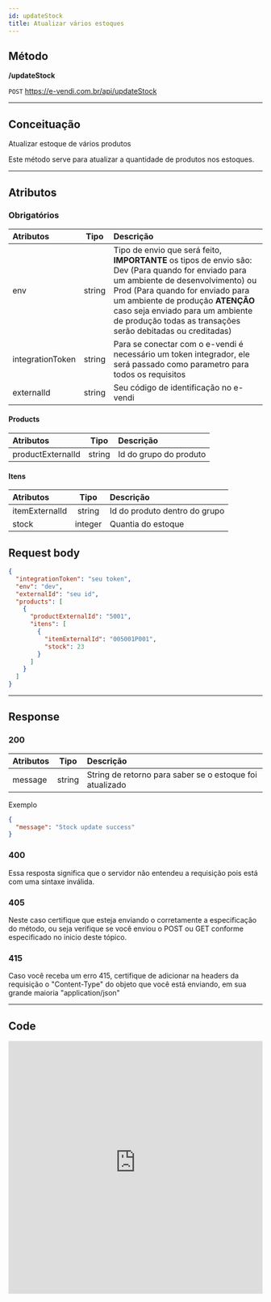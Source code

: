 ```yaml
---
id: updateStock
title: Atualizar vários estoques
---
```


## Método

**/updateStock**

`POST` https://e-vendi.com.br/api/updateStock

---

## Conceituação

Atualizar estoque de vários produtos

Este método serve para atualizar a quantidade de produtos nos estoques.

---

## Atributos

### Obrigatórios

| Atributos | Tipo | Descrição |
| :-- | :-: | :-- |
| env | string | Tipo de envio que será feito, **IMPORTANTE** os tipos de envio são: Dev (Para quando for enviado para um ambiente de desenvolvimento) ou Prod (Para quando for enviado para um ambiente de produção **ATENÇÃO** caso seja enviado para um ambiente de produção todas as transações serão debitadas ou creditadas) |
| integrationToken | string | Para se conectar com o e-vendi é necessário um token integrador, ele será passado como parametro para todos os requisitos |
| externalId | string | Seu código de identificação no e-vendi |

#### Products

| Atributos         |  Tipo  | Descrição              |
| :---------------- | :----: | :--------------------- |
| productExternalId | string | Id do grupo do produto |

#### Itens

| Atributos      |  Tipo   | Descrição                     |
| :------------- | :-----: | :---------------------------- |
| itemExternalId | string  | Id do produto dentro do grupo |
| stock          | integer | Quantia do estoque            |

## Request body

```json
{
  "integrationToken": "seu token",
  "env": "dev",
  "externalId": "seu id",
  "products": [
    {
      "productExternalId": "5001",
      "itens": [
        {
          "itemExternalId": "005001P001",
          "stock": 23
        }
      ]
    }
  ]
}
```

---

## Response

### 200

| Atributos | Tipo | Descrição |
| :-- | :-: | :-- |
| message | string | String de retorno para saber se o estoque foi atualizado |

Exemplo

```json
{
  "message": "Stock update success"
}
```

### 400

Essa resposta significa que o servidor não entendeu a requisição pois está com uma sintaxe inválida.

### 405

Neste caso certifique que esteja enviando o corretamente a especificação do método, ou seja verifique se você enviou o POST ou GET conforme especificado no inicio deste tópico.

### 415

Caso você receba um erro 415, certifique de adicionar na headers da requisição o "Content-Type" do objeto que você está enviando, em sua grande maioria "application/json"

---

## Code

<iframe src="https://raw.githubusercontent.com/e-vendi/e-vendi-docs/main/json-examples/updateStock.json" frameborder="0" scrolling="no" width="100%" height="500px" seamless></iframe>
